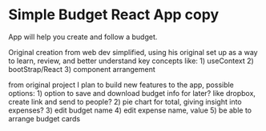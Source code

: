 # Simple Budget React App copy

App will help you create and follow a budget.

Original creation from web dev simplified, using his original set up as a way to learn, review, and better understand key concepts like:
    1) useContext
    2) bootStrap/React
    3) component arrangement


from original project I plan to build new features to the app, possible options:
    1) option to save and download budget info for later?
        like dropbox, create link and send to people? 
    2) pie chart for total, giving insight into expenses?
    3) edit budget name
    4) edit expense name, value
    5) be able to arrange budget cards
